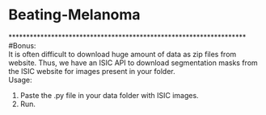 # Beating-Melanoma

******************************************************************* </br>
#Bonus:    
  It is often difficult to download huge amount of data as zip files from website. Thus, we have an ISIC API to download  segmentation masks from the ISIC website for images present in your folder.  
  Usage:  
  1) Paste the .py file in your data folder with ISIC images.  
  2) Run.   
